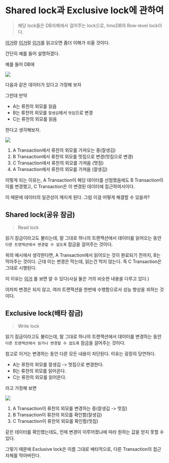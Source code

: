 # Shared lock과 Exclusive lock에 관하여

> 해당 lock들은 DB자체에서 걸어주는 lock으로, InnoDB의 Row-level lock이다.

[이거](https://hello-backend.tistory.com/110)랑 [이거](https://hello-backend.tistory.com/213)랑 [이거](https://hello-backend.tistory.com/214)를 읽고오면 좀더 이해가 쉬울 것이다.

간단히 예를 들어 설명하겠다.

예를 들어 DB에

![](https://i.imgur.com/qNUAUWv.png)

다음과 같은 데이터가 있다고 가정해 보자

그런데 만약 

* A는 류찬의 외모를 읽음
* B는 류찬의 외모를 `잘생김`에서 `멋짐`으로 변경
* C는 류찬의 외모를 읽음

한다고 생각해보자.

![](https://i.imgur.com/x642FDG.png)

1. A Transaction에서 류찬의 외모를 가져오는 중(잘생김)
2. B Transaction에서 류찬의 외모를 멋짐으로 변경(멋짐으로 변경)
3. C Transaction에서 류찬의 외모를 가져옴 (멋짐)
4. A Transaction에서 류찬의 외모를 가져옴 (잘생김)

이렇게 되는 이유는, A Transaction이 해당 데이터를 선점했음에도 B Transaction이 이를 변경했고, C Transaction은 이 변경된 데이터에 접근하여서이다.

이 때문에 데이터의 일관성이 깨지게 된다.
그럼 이걸 어떻게 해결할 수 있을까?

## Shared lock(공유 잠금)

> Read lock

읽기 잠금이라고도 불리는데, 말 그대로 하나의 트랜잭션에서 데이터를 읽어오는 동안 `다른 트랜잭션에서 변경할 수 없도록` 잠금을 걸어주는 것이다.

위의 예시에서 생각한다면, A Transaction에서 읽어오는 것이 완료되기 전까지, B는 막아주는 것이다.
근데 이는 변경은 막는데, 읽는건 막지 않는다.
즉 C Transaction은 그대로 시행된다.

이 이유는 [이거](https://hello-backend.tistory.com/203) 를 보면 알 수 있다(사실 둘은 거의 비슷한 내용을 다루고 있다.)

어차피 변경은 되지 않고, 여러 트랜잭션을 한번에 수행함으로서 성능 향상을 꾀하는 것이다.

## Exclusive lock(배타 잠금)

> Write lock

읽기 잠금이라고도 불리는데, 말 그대로 하나의 트랜잭션에서 데이터를 변경하는 동안 `다른 트랜잭션에서 읽거나 변경할 수 없도록` 잠금을 걸어주는 것이다.

참고로 이거는 변경하는 동안 다른 모든 내용이 차단된다.
이유는 굉장히 당연하다.

* A는 류찬의 외모를 잘생김 -> 멋짐으로 변경한다.
* B는 류찬의 외모를 읽어온다.
* C는 류찬의 외모를 읽어온다.

라고 가정해 보면

![](https://i.imgur.com/aAluIhI.png)

1. A Transaction이 류찬의 외모를 변경하는 중(잘생김 -> 멋짐)
2. B Transaction이 류찬의 외모를 확인함(잘생김)
3. C Transaction이 류찬의 외모를 확인함(멋짐)

같은 데이터를 확인했는데도, 언제 변경이 이루어졌냐에 따라 원하는 값을 얻지 못할 수 있다.

그렇기 때문에 Exclusive lock은 이름 그대로 배타적으로, 다른 Transaction의 접근 자체를 막아버린다.
